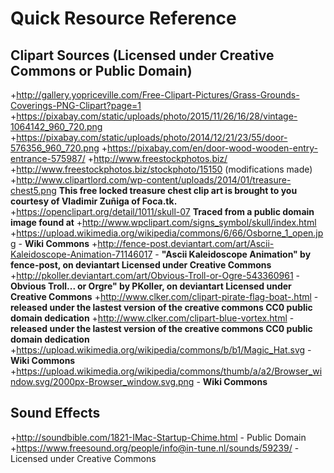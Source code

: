 # Quick Resource Reference

## Clipart Sources (Licensed under Creative Commons or Public Domain)
+http://gallery.yopriceville.com/Free-Clipart-Pictures/Grass-Grounds-Coverings-PNG-Clipart?page=1
+https://pixabay.com/static/uploads/photo/2015/11/26/16/28/vintage-1064142_960_720.png
+https://pixabay.com/static/uploads/photo/2014/12/21/23/55/door-576356_960_720.png
+https://pixabay.com/en/door-wood-wooden-entry-entrance-575987/
+http://www.freestockphotos.biz/
+http://www.freestockphotos.biz/stockphoto/15150 (modifications made)
+http://www.clipartlord.com/wp-content/uploads/2014/01/treasure-chest5.png __This free locked treasure chest clip art is brought to you courtesy of Vladimir Zuñiga of Foca.tk.__
+https://openclipart.org/detail/1011/skull-07 __Traced from a public domain image found at__ +http://www.wpclipart.com/signs_symbol/skull/index.html
+https://upload.wikimedia.org/wikipedia/commons/6/66/Osborne_1_open.jpg - __Wiki Commons__
+http://fence-post.deviantart.com/art/Ascii-Kaleidoscope-Animation-71146017 - __"Ascii Kaleidoscope Animation" by fence-post, on deviantart Licensed under Creative Commons__
+http://pkoller.deviantart.com/art/Obvious-Troll-or-Ogre-543360961 - __Obvious Troll... or Orgre" by PKoller, on deviantart Licensed under Creative Commons__
+http://www.clker.com/clipart-pirate-flag-boat-.html - __released under the lastest version of the creative commons CC0 public domain dedication__
+http://www.clker.com/clipart-blue-vortex.html - __released under the lastest version of the creative commons CC0 public domain dedication__
+https://upload.wikimedia.org/wikipedia/commons/b/b1/Magic_Hat.svg - __**Wiki Commons**__
+https://upload.wikimedia.org/wikipedia/commons/thumb/a/a2/Browser_window.svg/2000px-Browser_window.svg.png - __**Wiki Commons**__

## Sound Effects
+http://soundbible.com/1821-IMac-Startup-Chime.html - Public Domain
+https://www.freesound.org/people/info@in-tune.nl/sounds/59239/ - Licensed under Creative Commons
